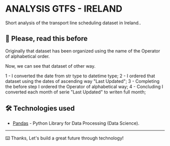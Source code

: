 # ANALYSIS GTFS - IRELAND

Short analysis of the transport line scheduling dataset in Ireland..

## 🚀 Please, read this before

Originally that dataset has been organized using the name of the Operator of alphabetical order.

Now, we can see that dataset of other way.

1 - I converted the date from str type to datetime type;
2 - I ordered that dataset using the dates of ascending way "Last Updated";
3 - Completing the before step I ordered the Operator of alphabetical way;
4 - Concluding I converted each month of serie "Last Updated" to writen full month;

## 🛠️ Technologies used

* [Pandas](https://pandas.pydata.org/) - Python Library for Data Processing (Data Science).

---
⌨️ Thanks, Let's build a great future through technology!
